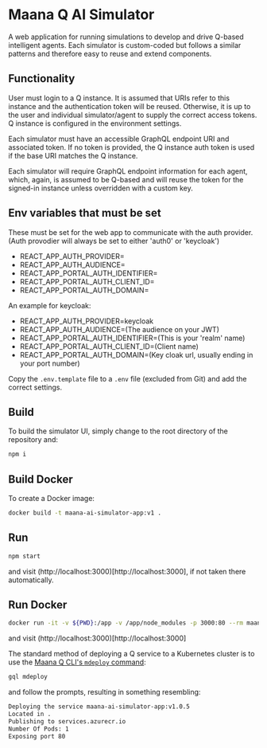 # Maana Q AI Simulator

A web application for running simulations to develop and drive Q-based intelligent agents. Each simulator is custom-coded but follows a similar patterns and therefore easy to reuse and extend components.

## Functionality

User must login to a Q instance. It is assumed that URIs refer to this instance and the authentication token will be reused. Otherwise, it is up to the user and individual simulator/agent to supply the correct access tokens. Q instance is configured in the environment settings.

Each simulator must have an accessible GraphQL endpoint URI and associated token. If no token is provided, the Q instance auth token is used if the base URI matches the Q instance.

Each simulator will require GraphQL endpoint information for each agent, which, again, is assumed to be Q-based and will reuse the token for the signed-in instance unless overridden with a custom key.

## Env variables that must be set

These must be set for the web app to communicate with the auth provider. (Auth provodier will always be set to either 'auth0' or 'keycloak')

- REACT_APP_AUTH_PROVIDER=
- REACT_APP_AUTH_AUDIENCE=
- REACT_APP_PORTAL_AUTH_IDENTIFIER=
- REACT_APP_PORTAL_AUTH_CLIENT_ID=
- REACT_APP_PORTAL_AUTH_DOMAIN=

An example for keycloak:

- REACT_APP_AUTH_PROVIDER=keycloak
- REACT_APP_AUTH_AUDIENCE=(The audience on your JWT)
- REACT_APP_PORTAL_AUTH_IDENTIFIER=(This is your 'realm' name)
- REACT_APP_PORTAL_AUTH_CLIENT_ID=(Client name)
- REACT_APP_PORTAL_AUTH_DOMAIN=(Key cloak url, usually ending in your port number)

Copy the `.env.template` file to a `.env` file (excluded from Git) and add the correct settings.

## Build

To build the simulator UI, simply change to the root directory of the repository and:

```bash
npm i
```

## Build Docker

To create a Docker image:

```bash
docker build -t maana-ai-simulator-app:v1 .
```

## Run

```bash
npm start
```

and visit (http://localhost:3000)[http://localhost:3000], if not taken there automatically.

## Run Docker

```bash
docker run -it -v ${PWD}:/app -v /app/node_modules -p 3000:80 --rm maana-ai-simulator-app:v1
```

and visit (http://localhost:3000)[http://localhost:3000]

The standard method of deploying a Q service to a Kubernetes cluster is to use the [Maana Q CLI's `mdeploy` command](https://github.com/maana-io/q-cli#cli-mdeploy):

```bash
gql mdeploy
```

and follow the prompts, resulting in something resembling:

```bash
Deploying the service maana-ai-simulator-app:v1.0.5
Located in .
Publishing to services.azurecr.io
Number Of Pods: 1
Exposing port 80
```
